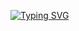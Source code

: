 [![Typing SVG](https://readme-typing-svg.herokuapp.com?font=Fira+Code&weight=300&size=50&duration=4000&pause=1000&color=8A2BE2&center=true&vCenter=true&width=1000&lines=Boas+vindas+ao+meu+perfil)](https://git.io/typing-svg)
